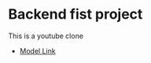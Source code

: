 # Backend fist project

This is a youtube clone
- [Model Link](https://app.eraser.io/workspace/YtPqZ1VogxGy1jzIDkzj)